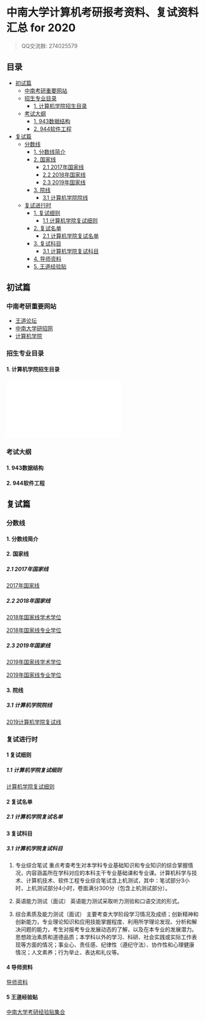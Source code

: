 # 中南大学计算机考研报考资料、复试资料汇总 for 2020
>QQ交流群: 274025579

## 目录
* [初试篇](#初试篇)
   * [中南考研重要网站](#中南考研重要网站)
   * [招生专业目录](#招生专业目录)
       * [1. 计算机学院招生目录](#1-计算机学院招生目录)
    * [考试大纲](#考试大纲)
       * [1. 943数据结构](#1-943数据结构)
       * [2. 944软件工程](#2-944软件工程)
* [复试篇](#复试篇)
   * [分数线](#分数线)
       * [1. 分数线简介](#1-分数线简介)
       * [2. 国家线](#2-国家线)
            * [2.1 2017年国家线](#21-2017年国家线)
            * [2.2 2018年国家线](#22-2018年国家线)
            * [2.3 2019年国家线](#23-2019年国家线)
       * [3. 院线](#3-院线)
            * [3.1 计算机学院院线](#31-计算机学院院线)
   * [复试进行时](#复试进行时)
       * [1. 复试细则](#1-复试细则)
            * [1.1 计算机学院复试细则](#11-计算机学院复试细则)
       * [2. 复试名单](#2-复试名单)
            * [2.1 计算机学院复试名单](#21-计算机学院复试名单)
       * [3. 复试科目](#3-复试科目)
            * [3.1 计算机学院复试科目](#31-计算机学院复试科目)
       * [4. 导师资料](#4-导师资料)
       * [5. 王道经验贴](#5-王道经验贴)

## 初试篇
### 中南考研重要网站
- [王道论坛](http://www.cskaoyan.com/forum-104-1.html)
- [中南大学研招网](http://gra.csu.edu.cn/yjsy/)
- [计算机学院](http://cse.csu.edu.cn/)

### 招生专业目录
#### 1. 计算机学院招生目录
![2019年计算机学院硕士研究生招生专业目录](./中南大学/初试/2019年中南大学硕士研究生招生简章及目录.pdf)

### 考试大纲
#### 1. 943数据结构

#### 2. 944软件工程

## 复试篇
### 分数线
#### 1. 分数线简介

#### 2. 国家线
##### 2.1 2017年国家线
[2017年国家线](https://yz.chsi.com.cn/kyzx/kydt/201703/20170315/1591016940.html)

##### 2.2 2018年国家线
[2018年国家线学术学位](https://yz.chsi.com.cn/kyzx/kp/201803/20180316/1670298651.html)

[2018年国家线专业学位](https://yz.chsi.com.cn/kyzx/kp/201803/20180316/1670298653.html)

##### 2.3 2019年国家线
[2019年国家线学术学位](https://yz.chsi.com.cn/kyzx/kp/201903/20190315/1772265280.html)

[2019年国家线专业学位](https://yz.chsi.com.cn/kyzx/kp/201903/20190315/1772265285.html)

#### 3. 院线
##### 3.1 计算机学院院线
[2019计算机学院复试线](https://yz.chsi.com.cn/kyzx/fsfsx34/201903/20190307/1770783108.html)

### 复试进行时
#### 1 复试细则
##### 1.1 计算机学院复试细则
[计算机学院复试细则](./中南大学/复试/2019年计算机学院招收攻读硕士学位研究生复试方案.pdf)

#### 2 复试名单
##### 2.1 计算机学院复试名单

#### 3 复试科目
##### 3.1 计算机学院复试科目
1. 专业综合笔试
重点考查考生对本学科专业基础知识和专业知识的综合掌握情况，内容涵盖所在学科对应的本科主干专业基础课和专业课。计算机科学与技术、计算机技术、软件工程专业综合笔试含上机测试，其中：笔试部分3小时，上机测试部分4小时，卷面满分300分（包含上机测试部分）。

2. 英语能力测试（面试）
英语能力测试采取听力测验和口语交流的形式。

3. 综合素质及能力测试（面试）
主要考查大学阶段学习情况及成绩；创新精神和创新能力，专业理论知识和应用技能掌握程度、利用所学理论发现、分析和解决问题的能力，考生对报考专业发展动态的了解，以及在本专业的发展潜力。思想政治素质和道德品质；本学科以外的学习、科研、社会实践或实际工作表现等方面的情况；事业心、责任感、纪律性（遵纪守法）、协作性和心理健康情况；人文素养；行为举止、表达和礼仪等。

#### 4 导师资料
[导师资料](http://202.197.61.251/sisehr/search.jsp)

#### 5 王道经验贴
[中南大学考研经验贴集合](http://www.cskaoyan.com/thread-655021-1-1.html)